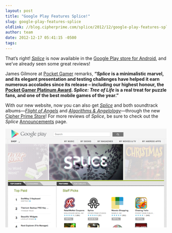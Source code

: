 ```yaml
---
layout: post
title: "Google Play Features Splice!"
slug: google-play-features-splice
oldlink: //blog.cipherprime.com/splice/2012/12/google-play-features-splice
author: team
date: 2012-12-17 05:41:15 -0500
tags: 
---
```


That’s right! _[Splice](http://www.cipherprime.com/games/splice)_ is now available in the [Google Play store for Android](https://play.google.com/store/apps/details?id=com.cipherprime.splice), and we’ve already seen some great reviews!

James Gilmore at [Pocket Gamer](http://www.pocketgamer.co.uk/r/Android/Splice%3A+Tree+of+Life/news.asp?c=47093) remarks, **“_Splice_ is a minimalistic marvel, and its elegant presentation and testing challenges have helped it earn numerous accolades since its release – including our highest honour, the [Pocket Gamer Platinum Award](http://www.pocketgamer.co.uk/r/iPad/Splice%3A+Tree+of+Life/review.asp?c=44650). _Splice: Tree of Life_ is a real treat for puzzle fans, and one of the best mobile games of the year.”**

With our new website, now you can also get _[Splice](http://www.cipherprime.com/games/splice)_ and both soundtrack albums—_[Flight of Angels](http://store.cipherprime.com/products/flight-of-angels-splice-ost)_ and _[Algorithms & Angelology](http://store.cipherprime.com/collections/music/products/algorithms-and-angelology)_—through the new [Cipher Prime Store](http://store.cipherprime.com/)! For more reviews of _Splice_, be sure to check out the _Splice_ [Announcements](http://cipherprime.com/games/splice/announcements) page.

[![](/img/blog/SpliceGooglePlayFeature.png "Splice Google Play Feature")](https://play.google.com/store/apps/details?id=com.cipherprime.splice)
